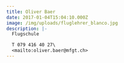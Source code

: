 ```yaml
---
title: Oliver Baer
date: 2017-01-04T15:04:10.000Z
image: /img/uploads/fluglehrer_blanco.jpg
description: |-
  Flugschule

  T 079 416 40 27\
  <mailto:oliver.baer@mfgt.ch>
---
```


